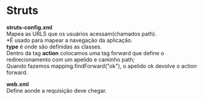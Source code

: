 # Struts 
**struts-config.xml**<br/> 
Mapea as URLS que os usuários acessam(chamados path). <br/> 
*É usado para mapear a navegação da aplicação. <br/> 
__type__ é onde são definidas as classes. <br/> 
Dentro da tag __action__ colocamos uma tag forward que define o <br/> 
redirecionamento com um apelido e caminho path; <br/> 
Quando fazemos mapping.findForward("ok"), o apelido ok devolve o action forward. <br/> 

**web.xml** <br/> 
Define aonde a requisição deve chegar. 
